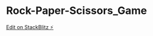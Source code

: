 # Rock-Paper-Scissors_Game

[Edit on StackBlitz ⚡️](https://stackblitz.com/edit/html-form-with-pure-css-javascript-mtfb3g)
